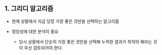 ## 1. 그리디 알고리즘

- 현재 상황에서 지금 당장 가장 좋은 것만을 선택하는 알고리즘
- 정당성에 대한 분석이 중요

  - 당시 상황에서 단순히 가장 좋은 것만을 선택해 누적한 결과가 최적의 해라는 것이 우선 검토되어야 한다.
